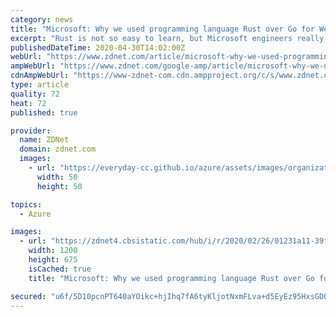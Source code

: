 ```yaml
---
category: news
title: "Microsoft: Why we used programming language Rust over Go for WebAssembly on Kubernetes app"
excerpt: "Rust is not so easy to learn, but Microsoft engineers really like the programming language for coding for the cloud."
publishedDateTime: 2020-04-30T14:02:00Z
webUrl: "https://www.zdnet.com/article/microsoft-why-we-used-programming-language-rust-over-go-for-webassembly-on-kubernetes-app/"
ampWebUrl: "https://www.zdnet.com/google-amp/article/microsoft-why-we-used-programming-language-rust-over-go-for-webassembly-on-kubernetes-app/"
cdnAmpWebUrl: "https://www-zdnet-com.cdn.ampproject.org/c/s/www.zdnet.com/google-amp/article/microsoft-why-we-used-programming-language-rust-over-go-for-webassembly-on-kubernetes-app/"
type: article
quality: 72
heat: 72
published: true

provider:
  name: ZDNet
  domain: zdnet.com
  images:
    - url: "https://everyday-cc.github.io/azure/assets/images/organizations/zdnet.com-50x50.jpg"
      width: 50
      height: 50

topics:
  - Azure

images:
  - url: "https://zdnet4.cbsistatic.com/hub/i/r/2020/02/26/01231a11-39fd-4b07-8958-8e4e1d36a5b8/thumbnail/1200x675/bf7df3614d95249ea2e265ae0b813d34/istock-150537757.jpg"
    width: 1200
    height: 675
    isCached: true
    title: "Microsoft: Why we used programming language Rust over Go for WebAssembly on Kubernetes app"

secured: "u6f/5D10pcnPT640aYOikc+hjIhq7fA6tyKljotNxmFLva+d5EyEz95HxsGDQspxKi3YlAfQAxTVwi2QANSIDN0tCQB5wmdtJQUMXXkz5hiEJhJf0pXGeARjWcxes6l1jEHm4wCom2WXsOKGu6kTJgfjb84suqEWzg0tqRCKeI8G8o5P94e5OKOiAsXPthYU3jW/XpyRwFrWDYIlaQjB9H0OqLadRLszEuyEFhvJbGcm3glyBOCbjWCz2sUcJF8I5X7QGYeEbO2QnftokMVHpBAKl24jb+Me2vYYyO6Azyuv1FgpkuruldtHSr+3Ytm5idcrHR9D1PvApzb7QFaId6K3WYtoEs+cXBOfrp3l0v0QICg6JY8KDu8LYmfFeYSvn4aDycnic0w6vsku4USnOcRtLjnxrJ94vsJ5rWcpzdDaWF8EN6uBTpDB4loT/UZ+m94fj++QQwJmJW8R+DUhZuvAs0Ay0oPGqgHPi8GPw58=;zs04ZAgsU3cqeGhmNkwuWg=="
---
```


